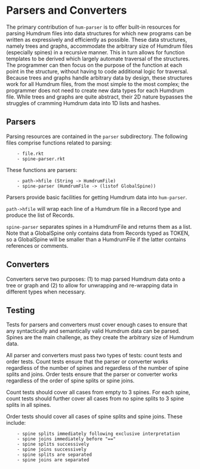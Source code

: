# Parsers and Converters
The primary contribution of `hum-parser` is to offer built-in resources for
parsing Humdrum files into data structures for which new programs can be
written as expressively and efficiently as possible. These data structures,
namely trees and graphs, accommodate the arbitrary size of Humdrum files
(especially spines) in a recursive manner. This in turn allows for function
templates to be derived which largely automate traversal of the structures.
The programmer can then focus on the purpose of the function at each point
in the structure, without having to code additional logic for traversal.
Because trees and graphs handle arbitrary data by design, these structures
work for all Humdrum files, from the most simple to the most complex; the
programmer does not need to create new data types for each Humdrum file.
While trees and graphs are quite abstract, their 2D nature bypasses the
struggles of cramming Humdrum data into 1D lists and hashes.

## Parsers
Parsing resources are contained in the `parser` subdirectory. The following
files comprise functions related to parsing:
```
	- file.rkt
	- spine-parser.rkt
```
These functions are parsers:
```
	- path->hfile (String -> HumdrumFile)
	- spine-parser (HumdrumFile -> (listof GlobalSpine))
```
Parsers provide basic facilities for getting Humdrum data into `hum-parser`.

`path->hfile` will wrap each line of a Humdrum file in a Record type and produce
the list of Records.

`spine-parser` separates spines in a HumdrumFile and returns them as a list.
Note that a GlobalSpine only contains data from Records typed as TOKEN, so a
GlobalSpine will be smaller than a HumdrumFile if the latter contains references
or comments.

## Converters
Converters serve two purposes: (1) to map parsed Humdrum data onto a tree or
graph and (2) to allow for unwrapping and re-wrapping data in different types
when necessary.

## Testing
Tests for parsers and converters must cover enough cases to ensure that any
syntactically and semantically valid Humdrum data can be parsed. Spines are the
main challenge, as they create the arbitrary size of Humdrum data.

All parser and converters must pass two types of tests: count tests and order
tests. Count tests ensure that the parser or converter works regardless of the
number of spines and regardless of the number of spine splits and joins. Order
tests ensure that the  parser or converter works regardless of the order
of spine splits or spine joins.

Count tests should cover all cases from empty to 3 spines. For each spine, count
tests should further cover all cases from no spine splits to 3 spine splits in
all spines.

Order tests should cover all cases of spine splits and spine joins. These
include:
```
	- spine splits immediately following exclusive interpretation
	- spine joins immediately before "=="
	- spine splits successively
	- spine joins successively
	- spine splits are separated
	- spine joins are separated
